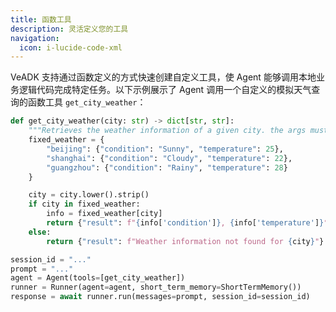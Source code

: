 ```yaml
---
title: 函数工具
description: 灵活定义您的工具
navigation:
  icon: i-lucide-code-xml
---
```


VeADK 支持通过函数定义的方式快速创建自定义工具，使 Agent 能够调用本地业务逻辑代码完成特定任务。以下示例展示了 Agent 调用一个自定义的模拟天气查询的函数工具 `get_city_weather`：

```python [agent_with_tool.py]
def get_city_weather(city: str) -> dict[str, str]:
    """Retrieves the weather information of a given city. the args must in English"""
    fixed_weather = {
        "beijing": {"condition": "Sunny", "temperature": 25},
        "shanghai": {"condition": "Cloudy", "temperature": 22},
        "guangzhou": {"condition": "Rainy", "temperature": 28}
    }

    city = city.lower().strip()
    if city in fixed_weather:
        info = fixed_weather[city]
        return {"result": f"{info['condition']}, {info['temperature']}°C"}
    else:
        return {"result": f"Weather information not found for {city}"}

session_id = "..."
prompt = "..."
agent = Agent(tools=[get_city_weather])
runner = Runner(agent=agent, short_term_memory=ShortTermMemory())
response = await runner.run(messages=prompt, session_id=session_id)
```
